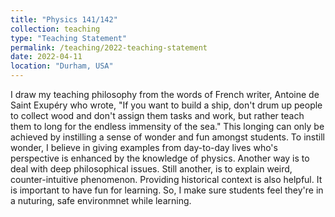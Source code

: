 ```yaml
---
title: "Physics 141/142"
collection: teaching
type: "Teaching Statement"
permalink: /teaching/2022-teaching-statement
date: 2022-04-11
location: "Durham, USA"
---
```


I draw my teaching philosophy from the words of French writer, Antoine de Saint Exupéry who wrote, "If you want to build a ship, don't drum up people to collect wood and don't assign them tasks and work, but rather teach them to long for the endless immensity of the sea." This longing can only be achieved by instilling a sense of wonder and fun amongst students. To instill wonder, I believe in giving examples from day-to-day lives who's perspective is enhanced by the knowledge of physics. Another way is to deal with deep philosophical issues. Still another, is to explain weird, counter-intuitive phenomenon. Providing historical context is also helpful. 
It is important to have fun for learning. So, I make sure students feel they're in a nuturing, safe environmnet while learning. 
